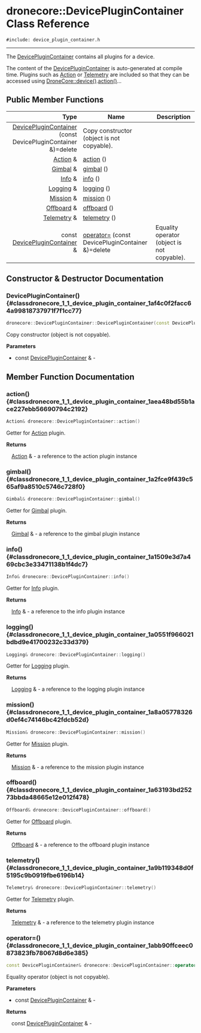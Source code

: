 # dronecore::DevicePluginContainer Class Reference
`#include: device_plugin_container.h`

----


The [DevicePluginContainer](classdronecore_1_1_device_plugin_container.md) contains all plugins for a device. 


The content of the [DevicePluginContainer](classdronecore_1_1_device_plugin_container.md) is auto-generated at compile time. Plugins such as [Action](classdronecore_1_1_action.md) or [Telemetry](classdronecore_1_1_telemetry.md) are included so that they can be accessed using [DroneCore::device()](classdronecore_1_1_drone_core.md#classdronecore_1_1_drone_core_1a5bac6e419e56a1f77a51adef98e94e7c).[action()](classdronecore_1_1_device_plugin_container.md#classdronecore_1_1_device_plugin_container_1aea48bd55b1ace227ebb56690794c2192)... 


## Public Member Functions


Type | Name | Description
---: | --- | ---
| [DevicePluginContainer](#classdronecore_1_1_device_plugin_container_1af4c0f2facc64a99818737971f7f1cc77) (const DevicePluginContainer &)=delete | Copy constructor (object is not copyable).
[Action](classdronecore_1_1_action.md) & | [action](#classdronecore_1_1_device_plugin_container_1aea48bd55b1ace227ebb56690794c2192) () |
[Gimbal](classdronecore_1_1_gimbal.md) & | [gimbal](#classdronecore_1_1_device_plugin_container_1a2fce9f439c565af9a8510c5746c728f0) () |
[Info](classdronecore_1_1_info.md) & | [info](#classdronecore_1_1_device_plugin_container_1a1509e3d7a469cbc3e33471138b1f4dc7) () |
[Logging](classdronecore_1_1_logging.md) & | [logging](#classdronecore_1_1_device_plugin_container_1a0551f966021bdbd9e41700232c33d379) () |
[Mission](classdronecore_1_1_mission.md) & | [mission](#classdronecore_1_1_device_plugin_container_1a8a05778326d0ef4c74146bc42fdcb52d) () |
[Offboard](classdronecore_1_1_offboard.md) & | [offboard](#classdronecore_1_1_device_plugin_container_1a63193bd25273bbda48665e12e012f478) () |
[Telemetry](classdronecore_1_1_telemetry.md) & | [telemetry](#classdronecore_1_1_device_plugin_container_1a9b119348d0f5195c9b0919fbe6196b14) () |
const [DevicePluginContainer](classdronecore_1_1_device_plugin_container.md) & | [operator=](#classdronecore_1_1_device_plugin_container_1abb90ffceec0873823fb78067d8d6e385) (const DevicePluginContainer &)=delete | Equality operator (object is not copyable).


## Constructor & Destructor Documentation


### DevicePluginContainer() {#classdronecore_1_1_device_plugin_container_1af4c0f2facc64a99818737971f7f1cc77}
```cpp
dronecore::DevicePluginContainer::DevicePluginContainer(const DevicePluginContainer &)=delete
```


Copy constructor (object is not copyable).


**Parameters**

* const [DevicePluginContainer](classdronecore_1_1_device_plugin_container.md) & - 

## Member Function Documentation


### action() {#classdronecore_1_1_device_plugin_container_1aea48bd55b1ace227ebb56690794c2192}
```cpp
Action& dronecore::DevicePluginContainer::action()
```


Getter for [Action](classdronecore_1_1_action.md) plugin.

**Returns**

&emsp;[Action](classdronecore_1_1_action.md) & - a reference to the action plugin instance

### gimbal() {#classdronecore_1_1_device_plugin_container_1a2fce9f439c565af9a8510c5746c728f0}
```cpp
Gimbal& dronecore::DevicePluginContainer::gimbal()
```


Getter for [Gimbal](classdronecore_1_1_gimbal.md) plugin.

**Returns**

&emsp;[Gimbal](classdronecore_1_1_gimbal.md) & - a reference to the gimbal plugin instance

### info() {#classdronecore_1_1_device_plugin_container_1a1509e3d7a469cbc3e33471138b1f4dc7}
```cpp
Info& dronecore::DevicePluginContainer::info()
```


Getter for [Info](classdronecore_1_1_info.md) plugin.

**Returns**

&emsp;[Info](classdronecore_1_1_info.md) & - a reference to the info plugin instance

### logging() {#classdronecore_1_1_device_plugin_container_1a0551f966021bdbd9e41700232c33d379}
```cpp
Logging& dronecore::DevicePluginContainer::logging()
```


Getter for [Logging](classdronecore_1_1_logging.md) plugin.

**Returns**

&emsp;[Logging](classdronecore_1_1_logging.md) & - a reference to the logging plugin instance

### mission() {#classdronecore_1_1_device_plugin_container_1a8a05778326d0ef4c74146bc42fdcb52d}
```cpp
Mission& dronecore::DevicePluginContainer::mission()
```


Getter for [Mission](classdronecore_1_1_mission.md) plugin.

**Returns**

&emsp;[Mission](classdronecore_1_1_mission.md) & - a reference to the mission plugin instance

### offboard() {#classdronecore_1_1_device_plugin_container_1a63193bd25273bbda48665e12e012f478}
```cpp
Offboard& dronecore::DevicePluginContainer::offboard()
```


Getter for [Offboard](classdronecore_1_1_offboard.md) plugin.

**Returns**

&emsp;[Offboard](classdronecore_1_1_offboard.md) & - a reference to the offboard plugin instance

### telemetry() {#classdronecore_1_1_device_plugin_container_1a9b119348d0f5195c9b0919fbe6196b14}
```cpp
Telemetry& dronecore::DevicePluginContainer::telemetry()
```


Getter for [Telemetry](classdronecore_1_1_telemetry.md) plugin.

**Returns**

&emsp;[Telemetry](classdronecore_1_1_telemetry.md) & - a reference to the telemetry plugin instance

### operator=() {#classdronecore_1_1_device_plugin_container_1abb90ffceec0873823fb78067d8d6e385}
```cpp
const DevicePluginContainer& dronecore::DevicePluginContainer::operator=(const DevicePluginContainer &)=delete
```


Equality operator (object is not copyable).


**Parameters**

* const [DevicePluginContainer](classdronecore_1_1_device_plugin_container.md) & - 

**Returns**

&emsp;const [DevicePluginContainer](classdronecore_1_1_device_plugin_container.md) & - 